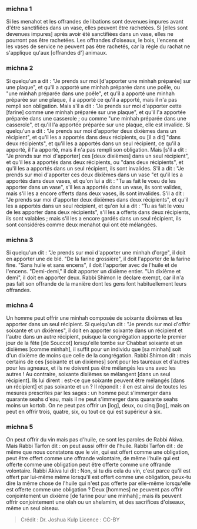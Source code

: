 
### michna 1
Si les menahot et les offrandes de libations sont devenues impures avant d'être sanctifiées dans un vase, elles peuvent être rachetées. Si [elles sont devenues impures] après avoir été sanctifiées dans un vase, elles ne pourront pas être rachetées. Les offrandes d'oiseaux, le bois, l'encens et les vases de service ne peuvent pas être rachetés, car la règle du rachat ne s'applique qu'aux [offrandes d'] animaux.

### michna 2
Si quelqu'un a dit : "Je prends sur moi [d'apporter une minhah préparée] sur une plaque", et qu'il a apporté une minhah préparée dans une poêle, ou "une minhah préparée dans une poêle", et qu'il a apporté une minhah préparée sur une plaque, il a apporté ce qu'il a apporté, mais il n'a pas rempli son obligation. Mais s'il a dit : "Je prends sur moi d'apporter cette [farine] comme une minhah préparée sur une plaque", et qu'il l'a apportée préparée dans une casserole ; ou comme "une minhah préparée dans une casserole", et qu'il l'a apportée préparée sur une plaque, elle est invalide. Si quelqu'un a dit : "Je prends sur moi d'apporter deux dixièmes dans un récipient", et qu'il les a apportés dans deux récipients, ou [il a dit] "dans deux récipients", et qu'il les a apportés dans un seul récipient, ce qu'il a apporté, il l'a apporté, mais il n'a pas rempli son obligation. Mais [s'il a dit : "Je prends sur moi d'apporter] ces [deux dixièmes] dans un seul récipient", et qu'il les a apportés dans deux récipients, ou "dans deux récipients", et qu'il les a apportés dans un seul récipient, ils sont invalides. S'il a dit : "Je prends sur moi d'apporter ces deux dixièmes dans un vase "et qu'il les a apportés dans deux vases, et qu'on lui a dit : "Tu as fait le voeu de les apporter dans un vase", s'il les a apportés dans un vase, ils sont valides, mais s'il les a encore offerts dans deux vases, ils sont invalides. S'il a dit : "Je prends sur moi d'apporter deux dixièmes dans deux récipients", et qu'il les a apportés dans un seul récipient, et qu'on lui a dit : "Tu as fait le vœu de les apporter dans deux récipients", s'il les a offerts dans deux récipients, ils sont valables ; mais s'il les a encore gardés dans un seul récipient, ils sont considérés comme deux menahot qui ont été mélangées.

### michna 3
Si quelqu'un dit : "Je prends sur moi d'apporter une minhah d'orge", il doit en apporter une de blé. "De la farine grossière", il doit l'apporter de la farine fine. "Sans huile et sans encens", il doit l'apporter avec de l'huile et de l'encens. "Demi-demi," il doit apporter un dixième entier. "Un dixième et demi", il doit en apporter deux. Rabbi Shimon le déclare exempt, car il n'a pas fait son offrande de la manière dont les gens font habituellement leurs offrandes.

### michna 4
Un homme peut offrir une minhah composée de soixante dixièmes et les apporter dans un seul récipient. Si quelqu'un dit : "Je prends sur moi d'offrir soixante et un dixièmes", il doit en apporter soixante dans un récipient et l'autre dans un autre récipient, puisque la congrégation apporte le premier jour de la fête [de Souccot] lorsqu'elle tombe sur Chabbat soixante et un dixièmes [comme minhah], il suffit pour un individu que [sa minhah] soit d'un dixième de moins que celle de la congrégation. Rabbi Shimon dit : mais certains de ces [soixante et un dixièmes] sont pour les taureaux et d'autres pour les agneaux, et ils ne doivent pas être mélangés les uns avec les autres ! Au contraire, soixante dixièmes se mélangent [dans un seul récipient]. Ils lui dirent : est-ce que soixante peuvent être mélangés [dans un récipient] et pas soixante et un ? Il répondit : il en est ainsi de toutes les mesures prescrites par les sages : un homme peut s'immerger dans quarante seahs d'eau, mais il ne peut s'immerger dans quarante seahs moins un kortob. On ne peut pas offrir un [log], deux, ou cinq [log], mais on peut en offrir trois, quatre, six, ou tout ce qui est supérieur à six.

### michna 5
On peut offrir du vin mais pas d'huile, ce sont les paroles de Rabbi Akiva. Mais Rabbi Tarfon dit : on peut aussi offrir de l'huile. Rabbi Tarfon dit : de même que nous constatons que le vin, qui est offert comme une obligation, peut être offert comme une offrande volontaire, de même l'huile qui est offerte comme une obligation peut être offerte comme une offrande volontaire. Rabbi Akiva lui dit : Non, si tu dis cela du vin, c'est parce qu'il est offert par lui-même même lorsqu'il est offert comme une obligation, peux-tu dire la même chose de l'huile qui n'est pas offerte par elle-même lorsqu'elle est offerte comme une obligation ? Deux [hommes] ne peuvent pas offrir conjointement un dixième [de farine pour une minhah] ; mais ils peuvent offrir conjointement une olah ou un shelamim, et des sacrifices d'oiseaux, même un seul oiseau.

>Crédit : Dr. Joshua Kulp
>Licence : CC-BY